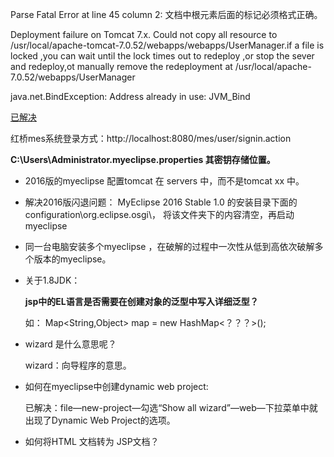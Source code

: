  
 
 Parse Fatal Error at line 45 column 2: 文档中根元素后面的标记必须格式正确。



 Deployment failure on Tomcat 7.x. Could not copy all resource to /usr/local/apache-tomcat-7.0.52/webapps/webapps/UserManager.if a file is locked ,you can wait until the lock times out to redeploy ,or stop the sever and redeploy,ot manually remove the redeployment at /usr/local/apache-7.0.52/webapps/UserManager



 java.net.BindException: Address already in use: JVM_Bind

[ 已解决](https://blog.csdn.net/qq_32483145/article/details/53726868)


红桥mes系统登录方式：http://localhost:8080/mes/user/signin.action


**C:\Users\Administrator\.myeclipse.properties 其密钥存储位置。**


* 2016版的myeclipse 配置tomcat 在 servers 中，而不是tomcat xx 中。
* 解决2016版闪退问题：  MyEclipse 2016 Stable 1.0 的安装目录下面的 configuration\org.eclipse.osgi\， 将该文件夹下的内容清空，再启动myeclipse 


* 同一台电脑安装多个myeclipse ，在破解的过程中一次性从低到高依次破解多个版本的myeclipse。


* 关于1.8JDK：

    **jsp中的EL语言是否需要在创建对象的泛型中写入详细泛型？**

    如： Map<String,Object> map = new HashMap<？？？>();


* wizard 是什么意思呢？

    wizard：向导程序的意思。


* 如何在myeclipse中创建dynamic web project:

    已解决：file—new-project—勾选“Show all wizard”—web—下拉菜单中就出现了Dynamic Web Project的选项。


* 如何将HTML 文档转为 JSP文档？